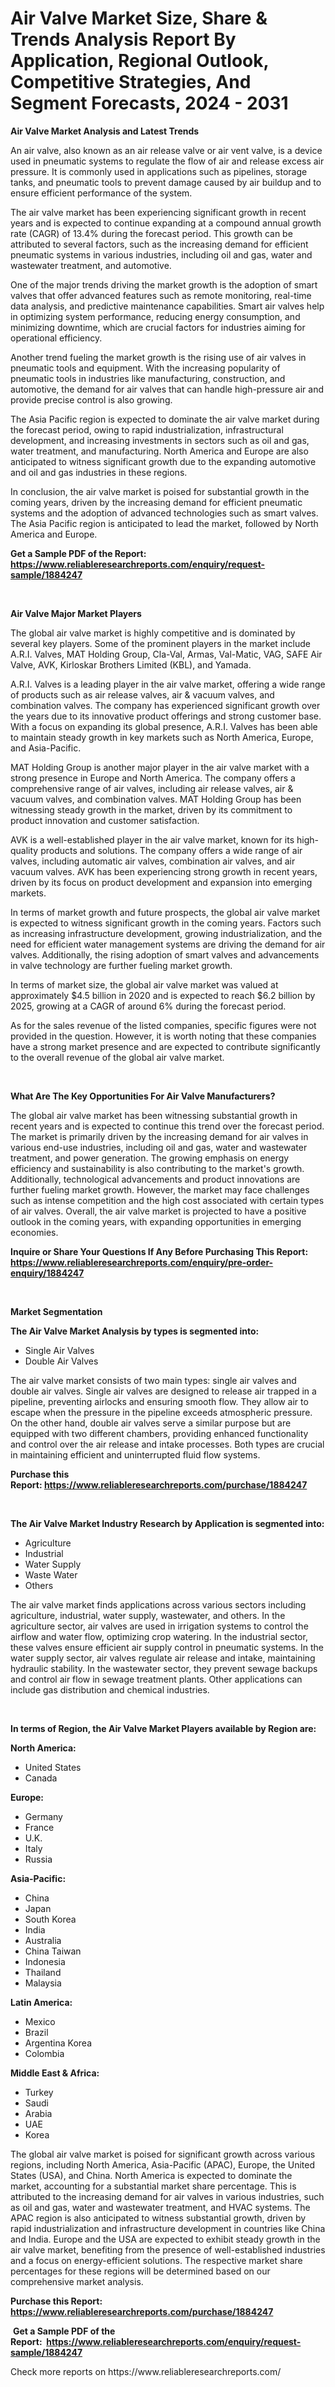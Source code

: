 <p><h1>Air Valve Market Size, Share & Trends Analysis Report By Application, Regional Outlook, Competitive Strategies, And Segment Forecasts, 2024 - 2031</h1></p><p><strong>Air Valve Market Analysis and Latest Trends</strong></p>
<p><p>An air valve, also known as an air release valve or air vent valve, is a device used in pneumatic systems to regulate the flow of air and release excess air pressure. It is commonly used in applications such as pipelines, storage tanks, and pneumatic tools to prevent damage caused by air buildup and to ensure efficient performance of the system.</p><p>The air valve market has been experiencing significant growth in recent years and is expected to continue expanding at a compound annual growth rate (CAGR) of 13.4% during the forecast period. This growth can be attributed to several factors, such as the increasing demand for efficient pneumatic systems in various industries, including oil and gas, water and wastewater treatment, and automotive.</p><p>One of the major trends driving the market growth is the adoption of smart valves that offer advanced features such as remote monitoring, real-time data analysis, and predictive maintenance capabilities. Smart air valves help in optimizing system performance, reducing energy consumption, and minimizing downtime, which are crucial factors for industries aiming for operational efficiency.</p><p>Another trend fueling the market growth is the rising use of air valves in pneumatic tools and equipment. With the increasing popularity of pneumatic tools in industries like manufacturing, construction, and automotive, the demand for air valves that can handle high-pressure air and provide precise control is also growing.</p><p>The Asia Pacific region is expected to dominate the air valve market during the forecast period, owing to rapid industrialization, infrastructural development, and increasing investments in sectors such as oil and gas, water treatment, and manufacturing. North America and Europe are also anticipated to witness significant growth due to the expanding automotive and oil and gas industries in these regions.</p><p>In conclusion, the air valve market is poised for substantial growth in the coming years, driven by the increasing demand for efficient pneumatic systems and the adoption of advanced technologies such as smart valves. The Asia Pacific region is anticipated to lead the market, followed by North America and Europe.</p></p>
<p><strong>Get a Sample PDF of the Report:&nbsp; <a href="https://www.reliableresearchreports.com/enquiry/request-sample/1884247">https://www.reliableresearchreports.com/enquiry/request-sample/1884247</a></strong></p>
<p>&nbsp;</p>
<p><strong>Air Valve Major Market Players</strong></p>
<p><p>The global air valve market is highly competitive and is dominated by several key players. Some of the prominent players in the market include A.R.I. Valves, MAT Holding Group, Cla-Val, Armas, Val-Matic, VAG, SAFE Air Valve, AVK, Kirloskar Brothers Limited (KBL), and Yamada.</p><p>A.R.I. Valves is a leading player in the air valve market, offering a wide range of products such as air release valves, air & vacuum valves, and combination valves. The company has experienced significant growth over the years due to its innovative product offerings and strong customer base. With a focus on expanding its global presence, A.R.I. Valves has been able to maintain steady growth in key markets such as North America, Europe, and Asia-Pacific.</p><p>MAT Holding Group is another major player in the air valve market with a strong presence in Europe and North America. The company offers a comprehensive range of air valves, including air release valves, air & vacuum valves, and combination valves. MAT Holding Group has been witnessing steady growth in the market, driven by its commitment to product innovation and customer satisfaction.</p><p>AVK is a well-established player in the air valve market, known for its high-quality products and solutions. The company offers a wide range of air valves, including automatic air valves, combination air valves, and air vacuum valves. AVK has been experiencing strong growth in recent years, driven by its focus on product development and expansion into emerging markets.</p><p>In terms of market growth and future prospects, the global air valve market is expected to witness significant growth in the coming years. Factors such as increasing infrastructure development, growing industrialization, and the need for efficient water management systems are driving the demand for air valves. Additionally, the rising adoption of smart valves and advancements in valve technology are further fueling market growth.</p><p>In terms of market size, the global air valve market was valued at approximately $4.5 billion in 2020 and is expected to reach $6.2 billion by 2025, growing at a CAGR of around 6% during the forecast period.</p><p>As for the sales revenue of the listed companies, specific figures were not provided in the question. However, it is worth noting that these companies have a strong market presence and are expected to contribute significantly to the overall revenue of the global air valve market.</p></p>
<p>&nbsp;</p>
<p><strong>What Are The Key Opportunities For Air Valve Manufacturers?</strong></p>
<p><p>The global air valve market has been witnessing substantial growth in recent years and is expected to continue this trend over the forecast period. The market is primarily driven by the increasing demand for air valves in various end-use industries, including oil and gas, water and wastewater treatment, and power generation. The growing emphasis on energy efficiency and sustainability is also contributing to the market's growth. Additionally, technological advancements and product innovations are further fueling market growth. However, the market may face challenges such as intense competition and the high cost associated with certain types of air valves. Overall, the air valve market is projected to have a positive outlook in the coming years, with expanding opportunities in emerging economies.</p></p>
<p><strong>Inquire or Share Your Questions If Any Before Purchasing This Report: <a href="https://www.reliableresearchreports.com/enquiry/pre-order-enquiry/1884247">https://www.reliableresearchreports.com/enquiry/pre-order-enquiry/1884247</a></strong></p>
<p>&nbsp;</p>
<p><strong>Market Segmentation</strong></p>
<p><strong>The Air Valve Market Analysis by types is segmented into:</strong></p>
<p><ul><li>Single Air Valves</li><li>Double Air Valves</li></ul></p>
<p><p>The air valve market consists of two main types: single air valves and double air valves. Single air valves are designed to release air trapped in a pipeline, preventing airlocks and ensuring smooth flow. They allow air to escape when the pressure in the pipeline exceeds atmospheric pressure. On the other hand, double air valves serve a similar purpose but are equipped with two different chambers, providing enhanced functionality and control over the air release and intake processes. Both types are crucial in maintaining efficient and uninterrupted fluid flow systems.</p></p>
<p><strong>Purchase this Report:&nbsp;<a href="https://www.reliableresearchreports.com/purchase/1884247">https://www.reliableresearchreports.com/purchase/1884247</a></strong></p>
<p>&nbsp;</p>
<p><strong>The Air Valve Market Industry Research by Application is segmented into:</strong></p>
<p><ul><li>Agriculture</li><li>Industrial</li><li>Water Supply</li><li>Waste Water</li><li>Others</li></ul></p>
<p><p>The air valve market finds applications across various sectors including agriculture, industrial, water supply, wastewater, and others. In the agriculture sector, air valves are used in irrigation systems to control the airflow and water flow, optimizing crop watering. In the industrial sector, these valves ensure efficient air supply control in pneumatic systems. In the water supply sector, air valves regulate air release and intake, maintaining hydraulic stability. In the wastewater sector, they prevent sewage backups and control air flow in sewage treatment plants. Other applications can include gas distribution and chemical industries.</p></p>
<p>&nbsp;</p>
<p><strong>In terms of Region, the Air Valve Market Players available by Region are:</strong></p>
<p>
    <p> <strong> North America: </strong>
        <ul>
            <li>United States</li>
            <li>Canada</li>
        </ul>
        </p> 
    <p> <strong> Europe: </strong>
        <ul>
            <li>Germany</li>
            <li>France</li>
            <li>U.K.</li>
            <li>Italy</li>
            <li>Russia</li>
        </ul>
        </p> 
    <p> <strong> Asia-Pacific: </strong>
        <ul>
            <li>China</li>
            <li>Japan</li>
            <li>South Korea</li>
            <li>India</li>
            <li>Australia</li>
            <li>China Taiwan</li>
            <li>Indonesia</li>
            <li>Thailand</li>
            <li>Malaysia</li>
        </ul>
        </p> 
    <p> <strong> Latin America: </strong>
        <ul>
            <li>Mexico</li>
            <li>Brazil</li>
            <li>Argentina Korea</li>
            <li>Colombia</li>
        </ul>
        </p> 
    <p> <strong> Middle East & Africa: </strong>
        <ul>
            <li>Turkey</li>
            <li>Saudi</li>
            <li>Arabia</li>
            <li>UAE</li>
            <li>Korea</li>
        </ul>
    </p>
    </p>
<p><p>The global air valve market is poised for significant growth across various regions, including North America, Asia-Pacific (APAC), Europe, the United States (USA), and China. North America is expected to dominate the market, accounting for a substantial market share percentage. This is attributed to the increasing demand for air valves in various industries, such as oil and gas, water and wastewater treatment, and HVAC systems. The APAC region is also anticipated to witness substantial growth, driven by rapid industrialization and infrastructure development in countries like China and India. Europe and the USA are expected to exhibit steady growth in the air valve market, benefiting from the presence of well-established industries and a focus on energy-efficient solutions. The respective market share percentages for these regions will be determined based on our comprehensive market analysis.</p></p>
<p><strong>Purchase this Report: <a href="https://www.reliableresearchreports.com/purchase/1884247">https://www.reliableresearchreports.com/purchase/1884247</a></strong></p>
<p>&nbsp;<strong>Get a Sample PDF of the Report:&nbsp;&nbsp;<a href="https://www.reliableresearchreports.com/enquiry/request-sample/1884247">https://www.reliableresearchreports.com/enquiry/request-sample/1884247</a></strong></p>
<p><strong></strong></p>
<p>Check more reports on https://www.reliableresearchreports.com/</p>